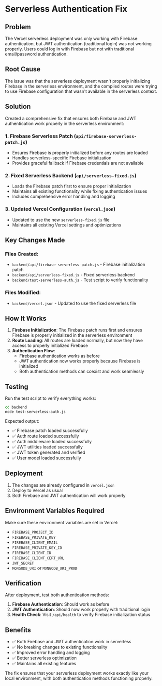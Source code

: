# Serverless Authentication Fix

## Problem
The Vercel serverless deployment was only working with Firebase authentication, but JWT authentication (traditional login) was not working properly. Users could log in with Firebase but not with traditional email/password authentication.

## Root Cause
The issue was that the serverless deployment wasn't properly initializing Firebase in the serverless environment, and the compiled routes were trying to use Firebase configuration that wasn't available in the serverless context.

## Solution
Created a comprehensive fix that ensures both Firebase and JWT authentication work properly in the serverless environment:

### 1. Firebase Serverless Patch (`api/firebase-serverless-patch.js`)
- Ensures Firebase is properly initialized before any routes are loaded
- Handles serverless-specific Firebase initialization
- Provides graceful fallback if Firebase credentials are not available

### 2. Fixed Serverless Backend (`api/serverless-fixed.js`)
- Loads the Firebase patch first to ensure proper initialization
- Maintains all existing functionality while fixing authentication issues
- Includes comprehensive error handling and logging

### 3. Updated Vercel Configuration (`vercel.json`)
- Updated to use the new `serverless-fixed.js` file
- Maintains all existing Vercel settings and optimizations

## Key Changes Made

### Files Created:
- `backend/api/firebase-serverless-patch.js` - Firebase initialization patch
- `backend/api/serverless-fixed.js` - Fixed serverless backend
- `backend/test-serverless-auth.js` - Test script to verify functionality

### Files Modified:
- `backend/vercel.json` - Updated to use the fixed serverless file

## How It Works

1. **Firebase Initialization**: The Firebase patch runs first and ensures Firebase is properly initialized in the serverless environment
2. **Route Loading**: All routes are loaded normally, but now they have access to properly initialized Firebase
3. **Authentication Flow**: 
   - Firebase authentication works as before
   - JWT authentication now works properly because Firebase is initialized
   - Both authentication methods can coexist and work seamlessly

## Testing

Run the test script to verify everything works:
```bash
cd backend
node test-serverless-auth.js
```

Expected output:
- ✅ Firebase patch loaded successfully
- ✅ Auth route loaded successfully
- ✅ Auth middleware loaded successfully
- ✅ JWT utilities loaded successfully
- ✅ JWT token generated and verified
- ✅ User model loaded successfully

## Deployment

1. The changes are already configured in `vercel.json`
2. Deploy to Vercel as usual
3. Both Firebase and JWT authentication will work properly

## Environment Variables Required

Make sure these environment variables are set in Vercel:
- `FIREBASE_PROJECT_ID`
- `FIREBASE_PRIVATE_KEY`
- `FIREBASE_CLIENT_EMAIL`
- `FIREBASE_PRIVATE_KEY_ID`
- `FIREBASE_CLIENT_ID`
- `FIREBASE_CLIENT_CERT_URL`
- `JWT_SECRET`
- `MONGODB_URI` or `MONGODB_URI_PROD`

## Verification

After deployment, test both authentication methods:

1. **Firebase Authentication**: Should work as before
2. **JWT Authentication**: Should now work properly with traditional login
3. **Health Check**: Visit `/api/health` to verify Firebase initialization status

## Benefits

- ✅ Both Firebase and JWT authentication work in serverless
- ✅ No breaking changes to existing functionality
- ✅ Improved error handling and logging
- ✅ Better serverless optimization
- ✅ Maintains all existing features

The fix ensures that your serverless deployment works exactly like your local environment, with both authentication methods functioning properly.
